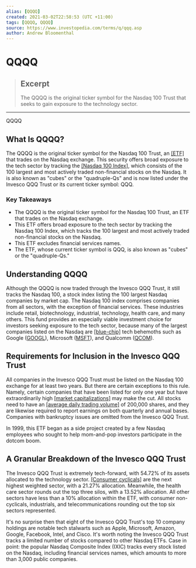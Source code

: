 ```yaml
---
alias: [QQQQ]
created: 2021-03-02T22:58:53 (UTC +11:00)
tags: [QQQQ, QQQQ]
source: https://www.investopedia.com/terms/q/qqq.asp
author: Andrew Bloomenthal
---
```


# QQQQ

> ## Excerpt
> The QQQQ is the original ticker symbol for the Nasdaq 100 Trust that seeks to gain exposure to the technology sector.

---

QQQQ
## What Is QQQQ?

The QQQQ is the original ticker symbol for the Nasdaq 100 Trust, an [[ETF]](https://www.investopedia.com/terms/e/etf.asp) that trades on the Nasdaq exchange. This security offers broad exposure to the tech sector by tracking the [[Nasdaq 100 Index]](https://www.investopedia.com/terms/n/nasdaq100.asp), which consists of the 100 largest and most actively traded non-financial stocks on the Nasdaq. It is also known as "cubes" or the "quadruple-Qs" and is now listed under the Invesco QQQ Trust or its current ticker symbol: QQQ.

### Key Takeaways

-   The QQQQ is the original ticker symbol for the Nasdaq 100 Trust, an ETF that trades on the Nasdaq exchange. 
-   This ETF offers broad exposure to the tech sector by tracking the Nasdaq 100 Index, which tracks the 100 largest and most actively traded non-financial stocks on the Nasdaq. 
-   This ETF excludes financial services names.
-   The ETF, whose current ticker symbol is QQQ, is also known as "cubes" or the "quadruple-Qs."

## Understanding QQQQ

Although the QQQQ is now traded through the Invesco QQQ Trust, it still tracks the Nasdaq 100, a stock index listing the 100 largest Nasdaq companies by market cap. The Nasdaq 100 index comprises companies from all sectors, with the exception of financial services. These industries include retail, biotechnology, industrial, technology, health care, and many others. This fund provides an especially viable investment choice for investors seeking exposure to the tech sector, because many of the largest companies listed on the Nasdaq are [[blue-chip]](https://www.investopedia.com/terms/b/bluechip.asp) tech behemoths such as Google ([GOOGL](https://www.investopedia.com/markets/quote?tvwidgetsymbol=googl)), Microsoft ([MSFT](https://www.investopedia.com/markets/quote?tvwidgetsymbol=msft)), and Qualcomm ([QCOM](https://www.investopedia.com/markets/quote?tvwidgetsymbol=qcom)).

## Requirements for Inclusion in the Invesco QQQ Trust

All companies in the Invesco QQQ Trust must be listed on the Nasdaq 100 exchange for at least two years. But there are certain exceptions to this rule. Namely, certain companies that have been listed for only one year but have extraordinarily high [[market capitalizations]](https://www.investopedia.com/terms/m/marketcapitalization.asp) may make the cut. All stocks need to have an [[average daily trading volume]](https://www.investopedia.com/terms/a/averagedailytradingvolume.asp) of 200,000 shares, and they are likewise required to report earnings on both quarterly and annual bases. Companies with bankruptcy issues are omitted from the Invesco QQQ Trust.

In 1999, this ETF began as a side project created by a few Nasdaq employees who sought to help mom-and-pop investors participate in the dotcom boom.

## A Granular Breakdown of the Invesco QQQ Trust

The Invesco QQQ Trust is extremely tech-forward, with 54.72% of its assets allocated to the technology sector. [[Consumer cyclicals]](https://www.investopedia.com/terms/c/consumer_cyclicals.asp) are the next highest weighted sector, with a 21.27% allocation. Meanwhile, the health care sector rounds out the top three silos, with a 13.52% allocation. All other sectors have less than a 10% allocation within the ETF, with consumer non-cyclicals, industrials, and telecommunications rounding out the top six sectors represented.

It's no surprise then that eight of the Invesco QQQ Trust's top 10 company holdings are notable tech stalwarts such as Apple, Microsoft, Amazon, Google, Facebook, Intel, and Cisco. It's worth noting the Invesco QQQ Trust tracks a limited number of stocks compared to other Nasdaq ETFs. Case in point: the popular Nasdaq Composite Index (IXIC) tracks every stock listed on the Nasdaq, including financial services names, which amounts to more than 3,000 public companies.
